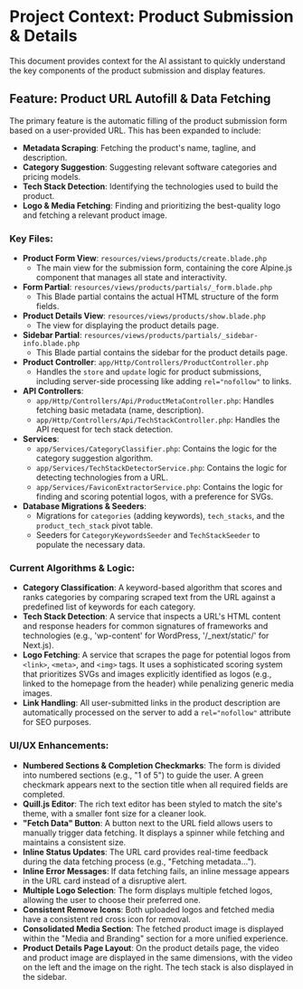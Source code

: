 # Project Context: Product Submission & Details

This document provides context for the AI assistant to quickly understand the key components of the product submission and display features.

## Feature: Product URL Autofill & Data Fetching

The primary feature is the automatic filling of the product submission form based on a user-provided URL. This has been expanded to include:
*   **Metadata Scraping**: Fetching the product's name, tagline, and description.
*   **Category Suggestion**: Suggesting relevant software categories and pricing models.
*   **Tech Stack Detection**: Identifying the technologies used to build the product.
*   **Logo & Media Fetching**: Finding and prioritizing the best-quality logo and fetching a relevant product image.

### Key Files:

*   **Product Form View**: `resources/views/products/create.blade.php`
    *   The main view for the submission form, containing the core Alpine.js component that manages all state and interactivity.
*   **Form Partial**: `resources/views/products/partials/_form.blade.php`
    *   This Blade partial contains the actual HTML structure of the form fields.
*   **Product Details View**: `resources/views/products/show.blade.php`
    *   The view for displaying the product details page.
*   **Sidebar Partial**: `resources/views/products/partials/_sidebar-info.blade.php`
    *   This Blade partial contains the sidebar for the product details page.
*   **Product Controller**: `app/Http/Controllers/ProductController.php`
    *   Handles the `store` and `update` logic for product submissions, including server-side processing like adding `rel="nofollow"` to links.
*   **API Controllers**:
    *   `app/Http/Controllers/Api/ProductMetaController.php`: Handles fetching basic metadata (name, description).
    *   `app/Http/Controllers/Api/TechStackController.php`: Handles the API request for tech stack detection.
*   **Services**:
    *   `app/Services/CategoryClassifier.php`: Contains the logic for the category suggestion algorithm.
    *   `app/Services/TechStackDetectorService.php`: Contains the logic for detecting technologies from a URL.
    *   `app/Services/FaviconExtractorService.php`: Contains the logic for finding and scoring potential logos, with a preference for SVGs.
*   **Database Migrations & Seeders**:
    *   Migrations for `categories` (adding keywords), `tech_stacks`, and the `product_tech_stack` pivot table.
    *   Seeders for `CategoryKeywordsSeeder` and `TechStackSeeder` to populate the necessary data.

### Current Algorithms & Logic:

*   **Category Classification**: A keyword-based algorithm that scores and ranks categories by comparing scraped text from the URL against a predefined list of keywords for each category.
*   **Tech Stack Detection**: A service that inspects a URL's HTML content and response headers for common signatures of frameworks and technologies (e.g., 'wp-content' for WordPress, '/_next/static/' for Next.js).
*   **Logo Fetching**: A service that scrapes the page for potential logos from `<link>`, `<meta>`, and `<img>` tags. It uses a sophisticated scoring system that prioritizes SVGs and images explicitly identified as logos (e.g., linked to the homepage from the header) while penalizing generic media images.
*   **Link Handling**: All user-submitted links in the product description are automatically processed on the server to add a `rel="nofollow"` attribute for SEO purposes.

### UI/UX Enhancements:

*   **Numbered Sections & Completion Checkmarks**: The form is divided into numbered sections (e.g., "1 of 5") to guide the user. A green checkmark appears next to the section title when all required fields are completed.
*   **Quill.js Editor**: The rich text editor has been styled to match the site's theme, with a smaller font size for a cleaner look.
*   **"Fetch Data" Button**: A button next to the URL field allows users to manually trigger data fetching. It displays a spinner while fetching and maintains a consistent size.
*   **Inline Status Updates**: The URL card provides real-time feedback during the data fetching process (e.g., "Fetching metadata...").
*   **Inline Error Messages**: If data fetching fails, an inline message appears in the URL card instead of a disruptive alert.
*   **Multiple Logo Selection**: The form displays multiple fetched logos, allowing the user to choose their preferred one.
*   **Consistent Remove Icons**: Both uploaded logos and fetched media have a consistent red cross icon for removal.
*   **Consolidated Media Section**: The fetched product image is displayed within the "Media and Branding" section for a more unified experience.
*   **Product Details Page Layout**: On the product details page, the video and product image are displayed in the same dimensions, with the video on the left and the image on the right. The tech stack is also displayed in the sidebar.
